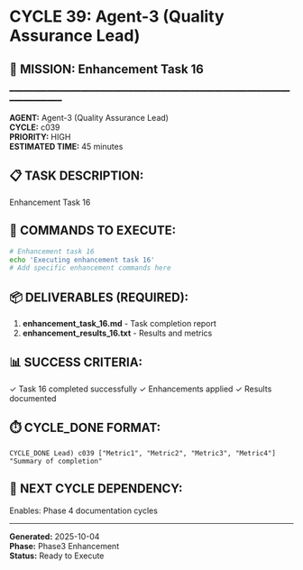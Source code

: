 # CYCLE 39: Agent-3 (Quality Assurance Lead)

## 🎯 MISSION: Enhancement Task 16
━━━━━━━━━━━━━━━━━━━━━━━━━━━━━━━━━━━━━━━━━━━━━━━━━━━━━━━━━━━━━━━━━━━━━━

**AGENT:** Agent-3 (Quality Assurance Lead)  
**CYCLE:** c039  
**PRIORITY:** HIGH  
**ESTIMATED TIME:** 45 minutes  


## 📋 TASK DESCRIPTION:
Enhancement Task 16

## 🔧 COMMANDS TO EXECUTE:
```bash
# Enhancement task 16
echo 'Executing enhancement task 16'
# Add specific enhancement commands here
```

## 📦 DELIVERABLES (REQUIRED):
1. **enhancement_task_16.md** - Task completion report
2. **enhancement_results_16.txt** - Results and metrics

## 📊 SUCCESS CRITERIA:
✓ Task 16 completed successfully
✓ Enhancements applied
✓ Results documented

## ⏱️ CYCLE_DONE FORMAT:
```
CYCLE_DONE Lead) c039 ["Metric1", "Metric2", "Metric3", "Metric4"] "Summary of completion"
```

## 📝 NEXT CYCLE DEPENDENCY:
Enables: Phase 4 documentation cycles

---

**Generated:** 2025-10-04  
**Phase:** Phase3 Enhancement  
**Status:** Ready to Execute

